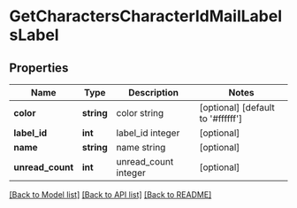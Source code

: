 # GetCharactersCharacterIdMailLabelsLabel

## Properties
Name | Type | Description | Notes
------------ | ------------- | ------------- | -------------
**color** | **string** | color string | [optional] [default to '#ffffff']
**label_id** | **int** | label_id integer | [optional] 
**name** | **string** | name string | [optional] 
**unread_count** | **int** | unread_count integer | [optional] 

[[Back to Model list]](../../README.md#documentation-for-models) [[Back to API list]](../../README.md#documentation-for-api-endpoints) [[Back to README]](../../README.md)

